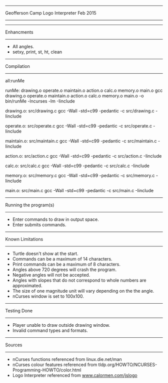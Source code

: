 *******************************************************
Geofferson Camp 
Logo Interpreter
Feb 2015
*******************************************************

************
Enhancments
************

- All angles.
- setxy, print, st, ht, clean


************
Compilation
************

all:runMe

runMe: drawing.o operate.o maintain.o action.o calc.o memory.o main.o
        gcc drawing.o operate.o maintain.o action.o calc.o memory.o main.o -o bin/runMe -lncurses -lm -Iinclude

drawing.o: src/drawing.c
        gcc -Wall -std=c99 -pedantic -c src/drawing.c -Iinclude

operate.o: src/operate.c
        gcc -Wall -std=c99 -pedantic -c src/operate.c -Iinclude

maintain.o: src/maintain.c
        gcc -Wall -std=c99 -pedantic -c src/maintain.c -Iinclude

action.o: src/action.c
        gcc -Wall -std=c99 -pedantic -c src/action.c -Iinclude

calc.o: src/calc.c
        gcc -Wall -std=c99 -pedantic -c src/calc.c -Iinclude

memory.o: src/memory.c
        gcc -Wall -std=c99 -pedantic -c src/memory.c -Iinclude

main.o: src/main.c
        gcc -Wall -std=c99 -pedantic -c src/main.c -Iinclude


***********************
Running the program(s)
***********************

- Enter commands to draw in output space.
- Enter submits commands.

*****************
Known Limitations
*****************

- Turtle doesn't show at the start.
- Commands can be a maximum of 14 characters.
- Print commands can be a maximum of 8 characters.
- Angles above 720 degrees will crash the program.
- Negative angles will not be accepted.
- Angles with slopes that do not correspond to whole numbers are approximated.
- The size of one magnitude unit will vary depending on the the angle.
- nCurses window is set to 100x100.

*****************
Testing Done
*****************

- Player unable to draw outside drawing window.
- Invalid command types and formats.

*****************
Sources
*****************

- nCurses functions referenced from linux.die.net/man
- nCurses colour features referenced from tldp.org/HOWTO/NCURSES-Programming-HOWTO/color.html
- Logo Interpreter referenced from www.calormen.com/jslogo

